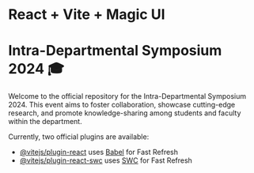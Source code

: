 # React + Vite + Magic UI

# Intra-Departmental Symposium 2024 🎓
Welcome to the official repository for the Intra-Departmental Symposium 2024. This event aims to foster collaboration, showcase cutting-edge research, and promote knowledge-sharing among students and faculty within the department.



Currently, two official plugins are available:

- [@vitejs/plugin-react](https://github.com/vitejs/vite-plugin-react/blob/main/packages/plugin-react/README.md) uses [Babel](https://babeljs.io/) for Fast Refresh
- [@vitejs/plugin-react-swc](https://github.com/vitejs/vite-plugin-react-swc) uses [SWC](https://swc.rs/) for Fast Refresh
